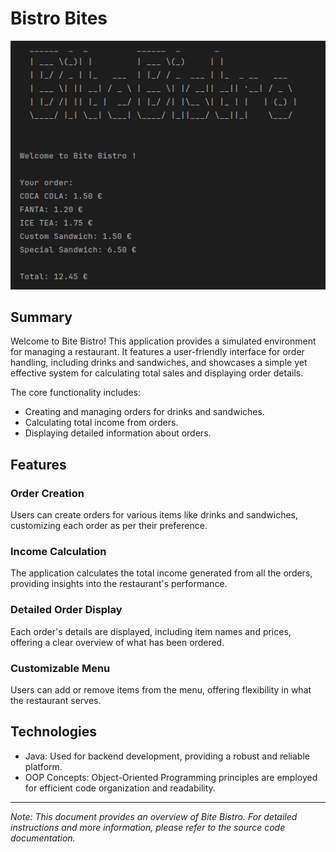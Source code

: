 # Bistro Bites

![Bite Bistro Image](src/main/resources/img/bite-bistro.png)

## Summary

Welcome to Bite Bistro! This application provides a simulated environment for managing a restaurant. It features a user-friendly interface for order handling, including drinks and sandwiches, and showcases a simple yet effective system for calculating total sales and displaying order details.

The core functionality includes:

- Creating and managing orders for drinks and sandwiches.
- Calculating total income from orders.
- Displaying detailed information about orders.

## Features

### Order Creation

Users can create orders for various items like drinks and sandwiches, customizing each order as per their preference.

### Income Calculation

The application calculates the total income generated from all the orders, providing insights into the restaurant's performance.

### Detailed Order Display

Each order's details are displayed, including item names and prices, offering a clear overview of what has been ordered.

### Customizable Menu

Users can add or remove items from the menu, offering flexibility in what the restaurant serves.

## Technologies

- Java: Used for backend development, providing a robust and reliable platform.
- OOP Concepts: Object-Oriented Programming principles are employed for efficient code organization and readability.

---

_Note: This document provides an overview of Bite Bistro. For detailed instructions and more information, please refer to the source code documentation._
